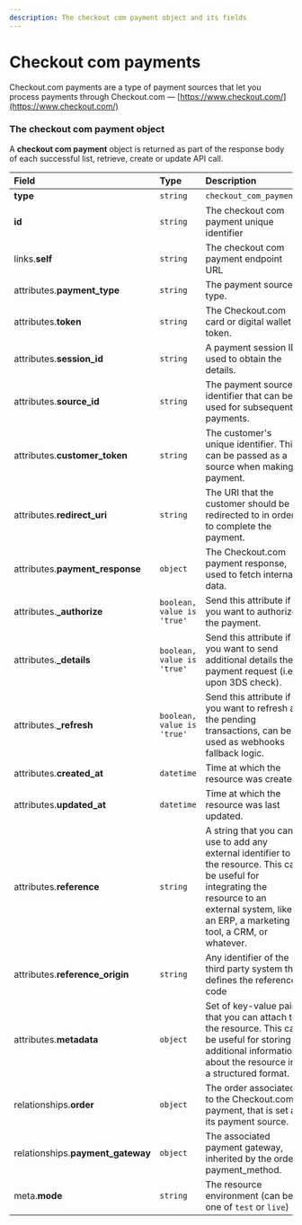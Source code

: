```yaml
---
description: The checkout com payment object and its fields
---
```


# Checkout com payments

Checkout.com payments are a type of payment sources that let you process payments through Checkout.com — [https://www.checkout.com/](https://www.checkout.com/)


### The checkout com payment object

A **checkout com payment** object is returned as part of the response body of each successful list, retrieve, create or update API call.

| Field | Type | Description |
| :--- | :--- | :--- |
| **type** | `string` | `checkout_com_payments` |
| **id** | `string` | The checkout com payment unique identifier |
| links.**self** | `string` | The checkout com payment endpoint URL |
| attributes.**payment_type** | `string` | The payment source type. |
| attributes.**token** | `string` | The Checkout.com card or digital wallet token. |
| attributes.**session_id** | `string` | A payment session ID used to obtain the details. |
| attributes.**source_id** | `string` | The payment source identifier that can be used for subsequent payments. |
| attributes.**customer_token** | `string` | The customer's unique identifier. This can be passed as a source when making a payment. |
| attributes.**redirect_uri** | `string` | The URI that the customer should be redirected to in order to complete the payment. |
| attributes.**payment_response** | `object` | The Checkout.com payment response, used to fetch internal data. |
| attributes.**_authorize** | `boolean, value is 'true'` | Send this attribute if you want to authorize the payment. |
| attributes.**_details** | `boolean, value is 'true'` | Send this attribute if you want to send additional details the payment request (i.e. upon 3DS check). |
| attributes.**_refresh** | `boolean, value is 'true'` | Send this attribute if you want to refresh all the pending transactions, can be used as webhooks fallback logic. |
| attributes.**created_at** | `datetime` | Time at which the resource was created. |
| attributes.**updated_at** | `datetime` | Time at which the resource was last updated. |
| attributes.**reference** | `string` | A string that you can use to add any external identifier to the resource. This can be useful for integrating the resource to an external system, like an ERP, a marketing tool, a CRM, or whatever. |
| attributes.**reference_origin** | `string` | Any identifier of the third party system that defines the reference code |
| attributes.**metadata** | `object` | Set of key-value pairs that you can attach to the resource. This can be useful for storing additional information about the resource in a structured format. |
| relationships.**order** | `object` | The order associated to the Checkout.com payment, that is set as its payment source. |
| relationships.**payment_gateway** | `object` | The associated payment gateway, inherited by the order payment_method. |
| meta.**mode** | `string` | The resource environment \(can be one of `test` or `live`\) |

